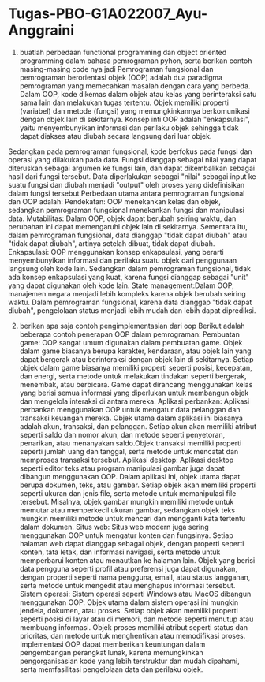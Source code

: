# Tugas-PBO-G1A022007_Ayu-Anggraini

1. buatlah perbedaan functional programming dan object oriented programming dalam bahasa pemrograman pyhon, serta berikan contoh masing-masing code nya
jadi Pemrograman fungsional dan pemrograman berorientasi objek (OOP) adalah dua paradigma pemrograman yang memecahkan masalah dengan cara yang berbeda.
Dalam OOP, kode dikemas dalam objek atau kelas yang berinteraksi satu sama lain dan melakukan tugas tertentu. Objek memiliki properti (variabel) dan metode (fungsi) yang memungkinkannya berkomunikasi dengan objek lain di sekitarnya.  Konsep inti OOP adalah "enkapsulasi", yaitu menyembunyikan informasi dan perilaku objek sehingga tidak dapat diakses atau diubah secara langsung dari luar objek.

Sedangkan pada pemrograman fungsional, kode berfokus pada fungsi dan operasi yang dilakukan pada data. Fungsi dianggap sebagai nilai yang dapat diteruskan sebagai argumen ke fungsi lain, dan dapat dikembalikan sebagai hasil dari fungsi tersebut. Data diperlakukan sebagai "nilai" sebagai input ke suatu fungsi dan diubah menjadi "output" oleh proses yang didefinisikan dalam fungsi tersebut.Perbedaan utama antara pemrograman fungsional dan OOP adalah:
Pendekatan: OOP menekankan kelas dan objek, sedangkan pemrograman fungsional menekankan fungsi dan manipulasi data.
Mutabilitas: Dalam OOP, objek dapat berubah seiring waktu, dan perubahan ini dapat memengaruhi objek lain di sekitarnya. Sementara itu, dalam pemrograman fungsional, data dianggap "tidak dapat diubah" atau "tidak dapat diubah", artinya setelah dibuat, tidak dapat diubah.
Enkapsulasi: OOP menggunakan konsep enkapsulasi, yang berarti menyembunyikan informasi dan perilaku suatu objek dari penggunaan langsung oleh kode lain. Sedangkan dalam pemrograman fungsional, tidak ada konsep enkapsulasi yang kuat, karena fungsi dianggap sebagai "unit" yang dapat digunakan oleh kode lain.
State management:Dalam OOP, manajemen negara menjadi lebih kompleks karena objek berubah seiring waktu. Dalam pemrograman fungsional, karena data dianggap "tidak dapat diubah", pengelolaan status menjadi lebih mudah dan lebih dapat diprediksi.

2. berikan apa saja contoh pengimplementasian dari oop
Berikut adalah beberapa contoh penerapan OOP dalam pemrograman:
Pembuatan game: OOP sangat umum digunakan dalam pembuatan game. Objek dalam game biasanya berupa karakter, kendaraan, atau objek lain yang dapat bergerak atau berinteraksi dengan objek lain di sekitarnya. Setiap objek dalam game biasanya memiliki properti seperti posisi, kecepatan, dan energi, serta metode untuk melakukan tindakan seperti bergerak, menembak, atau berbicara. Game dapat dirancang menggunakan kelas yang berisi semua informasi yang diperlukan untuk membangun objek dan mengelola interaksi di antara mereka.
Aplikasi perbankan: Aplikasi perbankan menggunakan OOP untuk mengatur data pelanggan dan transaksi keuangan mereka. Objek utama dalam aplikasi ini biasanya adalah akun, transaksi, dan pelanggan. Setiap akun akan memiliki atribut seperti saldo dan nomor akun, dan metode seperti penyetoran, penarikan, atau menanyakan saldo.Objek transaksi memiliki properti seperti jumlah uang dan tanggal, serta metode untuk mencatat dan memproses transaksi tersebut.
Aplikasi desktop: Aplikasi desktop seperti editor teks atau program manipulasi gambar juga dapat dibangun menggunakan OOP. Dalam aplikasi ini, objek utama dapat berupa dokumen, teks, atau gambar. Setiap objek akan memiliki properti seperti ukuran dan jenis file, serta metode untuk memanipulasi file tersebut. Misalnya, objek gambar mungkin memiliki metode untuk memutar atau memperkecil ukuran gambar, sedangkan objek teks mungkin memiliki metode untuk mencari dan mengganti kata tertentu dalam dokumen.
Situs web: Situs web modern juga sering menggunakan OOP untuk mengatur konten dan fungsinya. Setiap halaman web dapat dianggap sebagai objek, dengan properti seperti konten, tata letak, dan informasi navigasi, serta metode untuk memperbarui konten atau menautkan ke halaman lain. Objek yang berisi data pengguna seperti profil atau preferensi juga dapat digunakan, dengan properti seperti nama pengguna, email, atau status langganan, serta metode untuk mengedit atau menghapus informasi tersebut.
Sistem operasi: Sistem operasi seperti Windows atau MacOS dibangun menggunakan OOP. Objek utama dalam sistem operasi ini mungkin jendela, dokumen, atau proses. Setiap objek akan memiliki properti seperti posisi di layar atau di memori, dan metode seperti menutup atau membuang informasi. Objek proses memiliki atribut seperti status dan prioritas, dan metode untuk menghentikan atau memodifikasi proses.
Implementasi OOP dapat memberikan keuntungan dalam pengembangan perangkat lunak, karena memungkinkan pengorganisasian kode yang lebih terstruktur dan mudah dipahami, serta memfasilitasi pengelolaan data dan perilaku objek.
